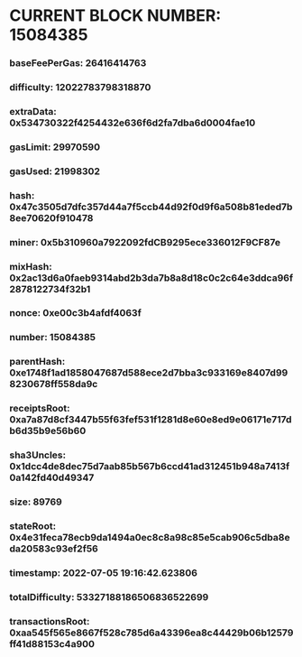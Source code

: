 # CURRENT BLOCK NUMBER: 15084385

### baseFeePerGas: 26416414763
### difficulty: 12022783798318870
### extraData: 0x534730322f4254432e636f6d2fa7dba6d0004fae10
### gasLimit: 29970590
### gasUsed: 21998302
### hash: 0x47c3505d7dfc357d44a7f5ccb44d92f0d9f6a508b81eded7b8ee70620f910478
### miner: 0x5b310960a7922092fdCB9295ece336012F9CF87e
### mixHash: 0x2ac13d6a0faeb9314abd2b3da7b8a8d18c0c2c64e3ddca96f2878122734f32b1
### nonce: 0xe00c3b4afdf4063f
### number: 15084385
### parentHash: 0xe1748f1ad1858047687d588ece2d7bba3c933169e8407d998230678ff558da9c
### receiptsRoot: 0xa7a87d8cf3447b55f63fef531f1281d8e60e8ed9e06171e717db6d35b9e56b60
### sha3Uncles: 0x1dcc4de8dec75d7aab85b567b6ccd41ad312451b948a7413f0a142fd40d49347
### size: 89769
### stateRoot: 0x4e31feca78ecb9da1494a0ec8c8a98c85e5cab906c5dba8eda20583c93ef2f56
### timestamp: 2022-07-05 19:16:42.623806
### totalDifficulty: 53327188186506836522699
### transactionsRoot: 0xaa545f565e8667f528c785d6a43396ea8c44429b06b12579ff41d88153c4a900
